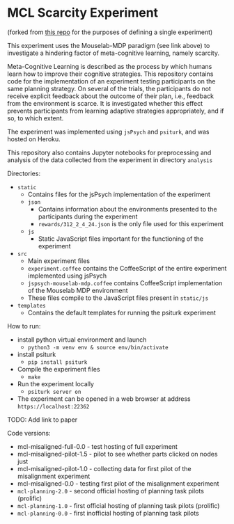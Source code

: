 # MCL Scarcity Experiment

(forked from [this repo](https://github.com/RationalityEnhancementGroup/mouselab-mdp-example/tree/jsPsych-v7.2.1) for the purposes of defining a single experiment)

This experiment uses the Mouselab-MDP paradigm (see link above) to investigate a hindering factor of meta-cognitive learning, namely scarcity. 

Meta-Cognitive Learning is described as the process by which humans learn how to improve their cognitive strategies. This repository contains code for the implementation of an experiment testing participants on the same planning strategy. On several of the trials, the participants do not receive explicit feedback about the outcome of their plan, i.e., feedback from the environment is scarce. It is investigated whether this effect prevents participants from learning adaptive strategies appropriately, and if so, to which extent.

The experiment was implemented using `jsPsych` and `psiturk`, and was hosted on Heroku.

This repository also contains Jupyter notebooks for preprocessing and analysis of the data collected from the experiment in directory `analysis`

Directories:

* `static`
  * Contains files for the jsPsych implementation of the experiment
  * `json`
    * Contains information about the environments presented to the participants during the experiment
    * `rewards/312_2_4_24.json` is the only file used for this experiment
  * `js`
    * Static JavaScript files important for the functioning of the experiment
* `src`
  * Main experiment files
  * `experiment.coffee` contains the CoffeeScript of the entire experiment implemented using jsPsych
  * `jspsych-mouselab-mdp.coffee` contains CoffeeScript implementation of the Mouselab MDP environment
  * These files compile to the JavaScript files present in `static/js`
* `templates`
  * Contains the default templates for running the psiturk experiment

How to run:

* install python virtual environment and launch
  * `python3 -m venv env & source env/bin/activate`
* install psiturk
  * `pip install psiturk`
* Compile the experiment files
  * `make`
* Run the experiment locally
  * `psiturk server on`
* The experiment can be opened in a web browser at address `https://localhost:22362`

TODO: Add link to paper

Code versions:

* mcl-misaligned-full-0.0 - test hosting of full experiment
* mcl-misaligned-pilot-1.5 - pilot to see whether parts clicked on nodes just
* mcl-misaligned-pilot-1.0 - collecting data for first pilot of the misalignment experiment
* mcl-misaligned-0.0 - testing first pilot of the misalignment experiment 
* `mcl-planning-2.0` - second official hosting of planning task pilots (prolific)
* `mcl-planning-1.0` - first official hosting of planning task pilots (prolific)
* `mcl-planning-0.0` - first inofficial hosting of planning task pilots 
